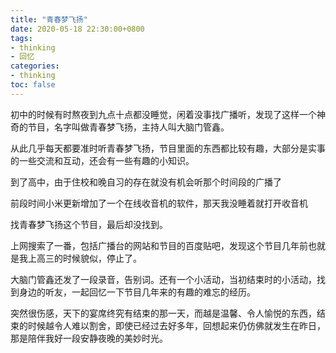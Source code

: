 ```yaml
---
title: "青春梦飞扬"
date: 2020-05-18 22:30:00+0800
tags:
- thinking
- 回忆
categories:
- thinking
toc: false
---
```


初中的时候有时熬夜到九点十点都没睡觉，闲着没事找广播听，发现了这样一个神奇的节目，名字叫做青春梦飞扬，主持人叫大脑门管鑫。

从此几乎每天都要准时听青春梦飞扬，节目里面的东西都比较有趣，大部分是实事的一些交流和互动，还会有一些有趣的小知识。

到了高中，由于住校和晚自习的存在就没有机会听那个时间段的广播了

前段时间小米更新增加了一个在线收音机的软件，那天我没睡着就打开收音机

找青春梦飞扬这个节目，最后却没找到。

上网搜索了一番，包括广播台的网站和节目的百度贴吧，发现这个节目几年前也就是我上高三的时候貌似，停止了。

大脑门管鑫还发了一段录音，告别词。还有一个小活动，当初结束时的小活动，找到身边的听友，一起回忆一下节目几年来的有趣的难忘的经历。

突然很伤感，天下的宴席终究有结束的那一天，而越是温馨、令人愉悦的东西，结束的时候越令人难以割舍，即使已经过去好多年，回想起来仍仿佛就发生在昨日，那是陪伴我好一段安静夜晚的美妙时光。